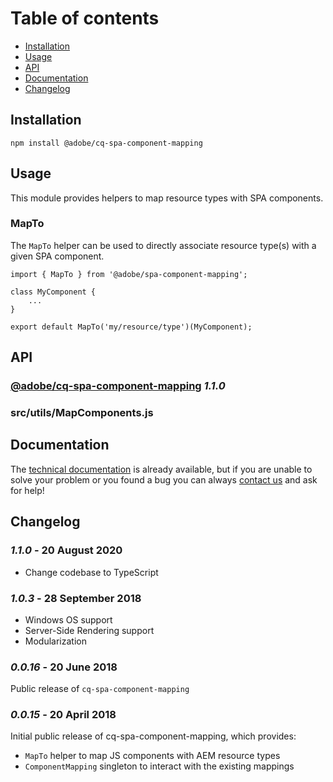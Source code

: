 # Table of contents

  * [Installation](#installation)
  * [Usage](#usage)
  * [API](#api)
  * [Documentation](#documentation)
  * [Changelog](#changelog)


## Installation 
```
npm install @adobe/cq-spa-component-mapping
```

## Usage

This module provides helpers to map resource types with SPA components.

### MapTo

The `MapTo` helper can be used to directly associate resource type(s) with a given SPA component.

```
import { MapTo } from '@adobe/spa-component-mapping';

class MyComponent {
    ...
}

export default MapTo('my/resource/type')(MyComponent);

```

## API


### [@adobe/cq-spa-component-mapping](https://www.adobe.com/go/aem6_4_docs_spa_en) *1.1.0*



### src/utils/MapComponents.js


    

    

    



## Documentation 

The [technical documentation](https://www.adobe.com/go/aem6_4_docs_spa_en) is already available, but if you are unable to solve your problem or you found a bug you can always [contact us](https://www.adobe.com/go/aem6_4_support_en) and ask for help!

## Changelog 

### *1.1.0* - 20 August 2020
* Change codebase to TypeScript

### *1.0.3* - 28 September 2018

* Windows OS support
* Server-Side Rendering support
* Modularization

### *0.0.16* - 20 June 2018

Public release of `cq-spa-component-mapping`

### *0.0.15* - 20 April 2018

Initial public release of cq-spa-component-mapping, which provides:
* `MapTo` helper to map JS components with AEM resource types
* `ComponentMapping` singleton to interact with the existing mappings
 


